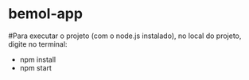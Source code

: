 # bemol-app

#Para executar o projeto (com o node.js instalado), no local do projeto, digite no terminal:
- npm install
- npm start
